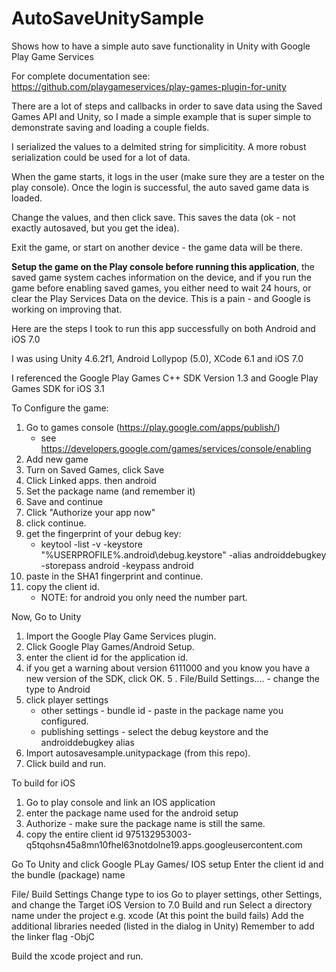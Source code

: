 # AutoSaveUnitySample
Shows how to have a simple auto save functionality in Unity with Google Play Game Services

For complete documentation see: https://github.com/playgameservices/play-games-plugin-for-unity

There are a lot of steps and callbacks in order to save data using the Saved Games API and Unity, so I made a 
simple example that is super simple to demonstrate saving and loading a couple fields.

I serialized the values to a delmited string for simplicitity. A more robust serialization could be used for a lot of data.

When the game starts, it logs in the user (make sure they are a tester on the play console).  Once the login
is successful, the auto saved game data is loaded.

Change the values, and then click save.  This saves the data (ok - not exactly autosaved, but you get the idea).

Exit the game, or start on another device - the game data will be there.

**Setup the game on the Play console before running this application**, the saved game system caches information on the 
device, and if you run the game before enabling saved games, you either need to wait 24 hours, or clear the Play Services Data on the device.  This is a pain - and Google is working on improving that.

Here are the steps I took to run this app successfully on both Android and iOS 7.0

I was using Unity 4.6.2f1, Android Lollypop (5.0), XCode 6.1 and iOS 7.0

I referenced the Google Play Games C++ SDK Version 1.3 and Google Play Games SDK for iOS 3.1


To Configure the game:

1. Go to games console (https://play.google.com/apps/publish/)
     - see https://developers.google.com/games/services/console/enabling
2. Add new game
3. Turn on Saved Games, click Save
4. Click Linked apps.
      then android
5. Set the package name (and remember it)
6. Save and continue
7. Click "Authorize your app now"
8. click continue.
9. get the fingerprint of your debug key:
   - keytool -list -v -keystore "%USERPROFILE%\.android\debug.keystore" -alias androiddebugkey -storepass android -keypass android
10. paste in the SHA1 fingerprint and continue.  
11. copy the client id.  
       - NOTE: for android you only need the number part.


Now, Go to Unity

1. Import the Google Play Game Services plugin.
2.  Click Google Play Games/Android Setup.
3. enter the client id for the application id.
4. if you get a warning about version  6111000 and you know you have a new version of the SDK, click OK.
5 . File/Build Settings....
       - change the type to Android
6. click player settings
      -  other settings - bundle id - paste in the package name you configured.
      - publishing settings - select the debug keystore and the androiddebugkey alias
8. Import autosavesample.unitypackage (from this repo).
7. Click build and run.


To build for iOS

1. Go to play console and link an IOS application
2. enter the package name used for the android setup
3. Authorize - make sure the package name is still the same.
4. copy the entire client id 
975132953003-q5tqohsn45a8mn10fhel63notdolne19.apps.googleusercontent.com

Go To Unity
and click Google PLay Games/ IOS setup
Enter the client id and the bundle (package) name

File/ Build Settings 
Change type to ios
Go to player settings, other Settings, and change the Target iOS Version to 7.0
Build and run
Select a directory name under the project e.g. xcode
(At this point the build fails)
Add the additional libraries needed (listed in the dialog in Unity)
Remember to add the linker flag -ObjC

Build the xcode project and run.



